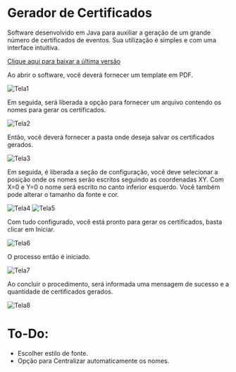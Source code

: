 # Gerador de Certificados

Software desenvolvido em Java para auxiliar a geração de um grande número de certificados de eventos. Sua utilização é simples e com uma interface intuitiva.

[Clique aqui para baixar a última versão](https://github.com/wagnerloch/Gerador-de-Certificados/raw/master/Gerador%20Certificado/store/Gerador_Certificado.jar)

Ao abrir o software, você deverá fornecer um template em PDF.

![Tela1](Screens/v01/1.png?raw=true "Tela 1")

Em seguida, será liberada a opção para fornecer um arquivo contendo os nomes para gerar os certificados.

![Tela2](Screens/v01/2.png?raw=true "Tela 2")

Então, você deverá fornecer a pasta onde deseja salvar os certificados gerados.

![Tela3](Screens/v01/3.png?raw=true "Tela 3")

Em seguida, é liberada a seção de configuração, você deve selecionar a posição onde os nomes serão escritos seguindo as coordenadas XY. Com X=0 e Y=0 o nome será escrito no canto inferior esquerdo. Você também pode alterar o tamanho da fonte e cor.

![Tela4](Screens/v01/4.png?raw=true "Tela 4")
![Tela5](Screens/v01/5.png?raw=true "Tela 5")

Com tudo configurado, você está pronto para gerar os certificados, basta clicar em Iniciar.

![Tela6](Screens/v01/6.png?raw=true "Tela 6")

O processo então é iniciado.

![Tela7](Screens/v01/7.png?raw=true "Tela 7")

Ao concluir o procedimento, será informada uma mensagem de sucesso e a quantidade de certificados gerados.

![Tela8](Screens/v01/8.png?raw=true "Tela 8")

# To-Do:
* Escolher estilo de fonte.
* Opção para Centralizar automaticamente os nomes.
